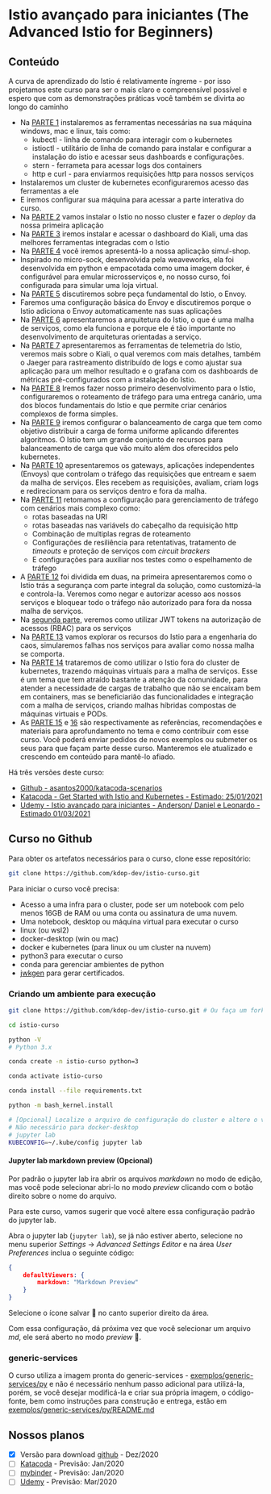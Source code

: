 # Istio avançado para iniciantes (The Advanced Istio for Beginners)

## Conteúdo

A curva de aprendizado do Istio é relativamente íngreme - por isso projetamos este curso para ser o mais claro e compreensível possível e espero que com as demonstrações práticas você também se divirta ao longo do caminho

- Na [PARTE 1](./01_preparacao.ipynb) instalaremos as ferramentas necessárias na sua máquina windows, mac e linux, tais como:
  - kubectl - linha de comando para interagir com o kubernetes
  - istioctl - utilitário de linha de comando para instalar e configurar a instalação do istio e acessar seus dashboards e configurações.
  - stern - ferrameta para acessar logs dos containers
  - http e curl - para enviarmos requisições http para nossos serviços
- Instalaremos um cluster de kubernetes econfiguraremos acesso das ferramentas a ele
- E iremos configurar sua máquina para acessar a parte interativa do curso.
- Na [PARTE 2](./02_execucao_istio.ipynb) vamos instalar o Istio no nosso cluster e fazer o _deploy_ da nossa primeira aplicação
- Na [PARTE 3](./03_visualizacao_kiali.ipynb) iremos instalar e acessar o dashboard do Kiali, uma das melhores ferramentas integradas com o Istio
- Na [PARTE 4](./04_instalando_simul_shop.ipynb) você iremos apresentá-lo a nossa aplicação simul-shop.
- Inspirado no micro-sock, desenvolvida pela weaveworks, ela foi desenvolvida em python e empacotada como uma imagem docker, é configurável para emular microsserviços e, no nosso curso, foi configurada para simular uma loja virtual.
- Na [PARTE 5](./05_multi_container_pods.ipynb) discutiremos sobre peça fundamental do Istio, o Envoy.
- Faremos uma configuração básica do Envoy e discutiremos porque o Istio adiciona o Envoy automaticamente nas suas aplicações
- Na [PARTE 6](./06_arquitetura_do_istio.ipynb) apresentaremos a arquitetura do Istio, o que é uma malha de serviços, como ela funciona e porque ele é tão importante no desenvolvimento de arquiteturas orientadas a serviço.
- Na [PARTE 7](./07_telemetria.ipynb) apresentaremos as ferramentas de telemetria do Istio, veremos mais sobre o Kiali, o qual veremos com mais detalhes, também o Jaeger para rastreamento distribuído de logs e como ajustar sua aplicação para um melhor resultado e o grafana com os dashboards de métricas pré-configurados com a instalação do Istio.
- Na [PARTE 8](./08_gerenciamento_trafego_visao_geral.ipynb) Iremos fazer nosso primeiro desenvolvimento para o Istio, configuraremos o roteamento de tráfego para uma entrega canário, uma dos blocos fundamentais do Istio e que permite criar cenários complexos de forma simples.
- Na [PARTE 9](./09_load_balancing.ipynb) iremos configurar o balanceamento de carga que tem como objetivo distribuir a carga de forma uniforme aplicando diferentes algoritmos. O Istio tem um grande conjunto de recursos para balanceamento de carga que vão muito além dos oferecidos pelo kubernetes.
- Na [PARTE 10](./10_gateways.ipynb) apresentaremos os gateways, aplicações independentes (Envoys) que controlam o tráfego das requisições que entream e saem da malha de serviços. Eles recebem as requisições, avaliam, criam logs e redirecionam para os serviços dentro e fora da malha.
- Na [PARTE 11](./11_gerenciamento_trafego_avancado.ipynb) retomamos a configuração para gerenciamento de tráfego com cenários mais complexo como:
  - rotas baseadas na URI
  - rotas baseadas nas variávels do cabeçalho da requisição http
  - Combinação de multiplas regras de roteamento
  - Configurações de resiliência para retentativas, tratamento de _timeouts_ e proteção de serviços com _circuit brackers_
  - E configurações para auxiliar nos testes como o espelhamento de tráfego
- A [PARTE 12](./12_seguranca.ipynb) foi dividida em duas, na primeira apresentaremos como o Istio trás a segurança com parte integral da solução, como customizá-la e controla-la. Veremos como negar e autorizar acesso aos nossos serviços e bloquear todo o tráfego não autorizado para fora da nossa malha de serviços.
- Na [segunda parte](./12a_seguranca.ipynb), veremos como utilizar JWT tokens na autorização de acessos (RBAC) para os serviços
- Na [PARTE 13](./13_engenharia_caos.ipynb) vamos explorar os recursos do Istio para a engenharia do caos, simularemos falhas nos serviços para avaliar como nossa malha se comporta.
- Na [PARTE 14](./14_istio_vms.ipynb) trataremos de como utilizar o Istio fora do cluster de kubernetes, trazendo máquinas virtuais para a malha de serviços. Esse é um tema que tem atraído bastante a atenção da comunidade, para atender a necessidade de cargas de trabalho que não se encaixam bem em containers, mas se beneficiarião das funcionalidades e integração com a malha de serviços, criando malhas híbridas compostas de máquinas virtuais e PODs.
- As [PARTE 15](./15_referencias.md) e [16](./16_contribuicoes.md) são respectivamente as referências, recomendações e materiais para aprofundamento no tema e como contribuir com esse curso. Você poderá enviar pedidos de novos exemplos ou submeter os seus para que façam parte desse curso. Manteremos ele atualizado e crescendo em conteúdo para mantê-lo afiado.

Há três versões deste curso:

* [Github - asantos2000/katacoda-scenarios](https://github.com/asantos2000/katacoda-scenarios)
* [Katacoda - Get Started with Istio and Kubernetes - Estimado: 25/01/2021](https://www.katacoda.com/adsantos/courses/istio/deploy-istio-on-kubernetes)
* [Udemy - Istio avançado para iniciantes - Anderson/ Daniel e Leonardo - Estimado 01/03/2021]()

## Curso no Github

Para obter os artefatos necessários para o curso, clone esse repositório:

```bash
git clone https://github.com/kdop-dev/istio-curso.git
```

Para iniciar o curso você precisa:

* Acesso a uma infra para o cluster, pode ser um notebook com pelo menos 16GB de RAM ou uma conta ou assinatura de uma nuvem.
* Uma notebook, desktop ou máquina virtual para executar o curso
* linux (ou wsl2)
* docker-desktop (win ou mac)
* docker e kubernetes (para linux ou um cluster na nuvem)
* python3 para executar o curso
* conda para gerenciar ambientes de python
* [jwkgen](https://github.com/rakutentech/jwkgen) para gerar certificados.

### Criando um ambiente para execução

```bash
git clone https://github.com/kdop-dev/istio-curso.git # Ou faça um fork e clone o seu repositório

cd istio-curso

python -V
# Python 3.x

conda create -n istio-curso python=3

conda activate istio-curso

conda install --file requirements.txt

python -m bash_kernel.install

# [Opcional] Localize o arquivo de configuração do cluster e altere o valor da variável KUBECONFIG
# Não necessário para docker-desktop
# jupyter lab
KUBECONFIG=~/.kube/config jupyter lab
```

#### Jupyter lab markdown preview (Opcional)

Por padrão o jupyter lab ira abrir os arquivos _markdown_ no modo de edição, mas você pode selecionar abri-lo no modo _preview_ clicando com o botão direito sobre o nome do arquivo.

Para este curso, vamos sugerir que você altere essa configuração padrão do jupyter lab.

Abra o jupyter lab (`jupyter lab`), se já não estiver aberto, selecione no menu superior _Settings_ &#8594; _Advanced Settings Editor_ e na área _User Preferences_ inclua o seguinte código:

```json
{
    defaultViewers: {
        markdown: "Markdown Preview"
    }
}
```

Selecione o ícone salvar :floppy_disk: no canto superior direito da área.

Com essa configuração, dá próxima vez que você selecionar um arquivo _md_, ele será aberto no modo _preview_ :clap:.

### generic-services

O curso utiliza a imagem pronta do generic-services - [exemplos/generic-services/py](exemplos/generic-services) e não é necessário nenhum passo adicional para utilizá-la, porém, se você desejar modificá-la e criar sua própria imagem, o código-fonte, bem como instruções para construção e entrega, estão em [exemplos/generic-services/py/README.md](exemplos/generic-service/py/README.md)

## Nossos planos

- [X] Versão para download [github](https://github.com/kdop-dev/istio-curso) - Dez/2020
- [ ] [Katacoda](https://www.katacoda.com/) - Previsão: Jan/2020
- [ ] [mybinder](https://mybinder.org/) - Previsão: Jan/2020
- [ ] [Udemy](https://udemy.com) - Previsão: Mar/2020
